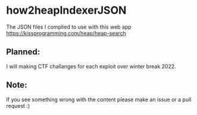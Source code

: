 # how2heapIndexerJSON
The JSON files I complied to use with this web app https://kissprogramming.com/heap/heap-search 

## Planned: 
I will making CTF challanges for each exploit over winter break 2022. 

## Note:
If you see something wrong with the content please make an issue or a pull request :)
